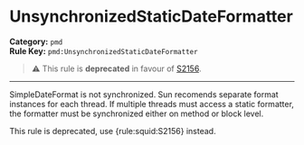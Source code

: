 
# UnsynchronizedStaticDateFormatter
**Category:** `pmd`<br/>
**Rule Key:** `pmd:UnsynchronizedStaticDateFormatter`<br/>
> :warning: This rule is **deprecated** in favour of [S2156](https://rules.sonarsource.com/java/RSPEC-2156).

-----

SimpleDateFormat is not synchronized. Sun recomends separate format instances for each thread. If multiple threads must access a static formatter, the formatter must be synchronized either on method or block level.

<p>
  This rule is deprecated, use {rule:squid:S2156} instead.
</p>

